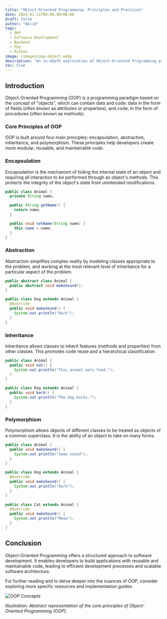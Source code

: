 ```yaml
---
title: "Object-Oriented Programming: Principles and Practices"
date: 2024-01-11T00:00:00+00:00
draft: false
author: "Walid"
tags:
  - OOP
  - Software Development
  - Backend
  - Php
  - Python
image: /images/oop-object.webp
description: "An in-depth exploration of Object-Oriented Programming principles including encapsulation, inheritance, and polymorphism, and how they apply in modern software development."
toc: true
---
```


## Introduction

Object-Oriented Programming (OOP) is a programming paradigm based on the concept of "objects", which can contain data and code: data in the form of fields (often known as attributes or properties), and code, in the form of procedures (often known as methods).

### Core Principles of OOP

OOP is built around four main principles: encapsulation, abstraction, inheritance, and polymorphism. These principles help developers create more modular, reusable, and maintainable code.

### Encapsulation

Encapsulation is the mechanism of hiding the internal state of an object and requiring all interaction to be performed through an object's methods. This protects the integrity of the object's state from unintended modifications.

```java
public class Animal {
  private String name;

  public String getName() {
    return name;
  }

  public void setName(String name) {
    this.name = name;
  }
}
```

### Abstraction

Abstraction simplifies complex reality by modeling classes appropriate to the problem, and working at the most relevant level of inheritance for a particular aspect of the problem.

```java
public abstract class Animal {
  public abstract void makeSound();
}

public class Dog extends Animal {
  @Override
  public void makeSound() {
    System.out.println("Bark");
  }
}
```

### Inheritance

Inheritance allows classes to inherit features (methods and properties) from other classes. This promotes code reuse and a hierarchical classification.

```java
public class Animal {
  public void eat() {
    System.out.println("This animal eats food.");
  }
}

public class Dog extends Animal {
  public void bark() {
    System.out.println("The dog barks.");
  }
}
```

### Polymorphism

Polymorphism allows objects of different classes to be treated as objects of a common superclass. It is the ability of an object to take on many forms.

```java
public class Animal {
  public void makeSound() {
    System.out.println("Some sound");
  }
}

public class Dog extends Animal {
  @Override
  public void makeSound() {
    System.out.println("Bark");
  }
}

public class Cat extends Animal {
  @Override
  public void makeSound() {
    System.out.println("Meow");
  }
}
```

## Conclusion

Object-Oriented Programming offers a structured approach to software development. It enables developers to build applications with reusable and maintainable code, leading to efficient development processes and scalable software architecture.

For further reading and to delve deeper into the nuances of OOP, consider exploring more specific resources and implementation guides.

![OOP Concepts](/images/oop_concepts.png)

*Illustration: Abstract representation of the core principles of Object-Oriented Programming (OOP).*